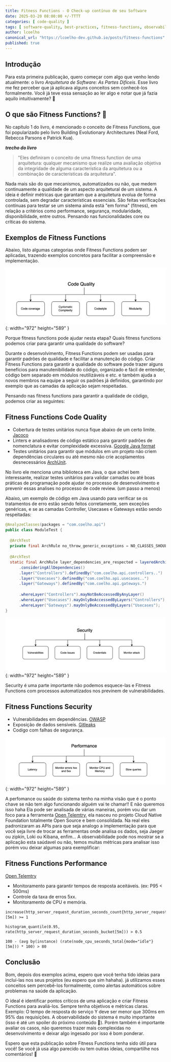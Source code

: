 ```yaml
---
title: Fitness Functions - O Check-up contínuo de seu Software
date: 2025-03-20 08:00:00 +/-TTTT
categories: [ code-quality ]
tags: [ software-quality, best-practices, fitness-functions, observability ]
author: lcoelho
canonical_url: "https://lcoelho-dev.github.io/posts/fitness-functions"
published: true
---
```


## Introdução

Para esta primeira publicação, quero começar com algo que venho lendo atualmente: o livro *Arquitetura de Software: As Partes Difíceis*. Esse livro me fez perceber que já aplicava alguns conceitos sem conhecê-los formalmente. Você já teve essa sensação ao ler algo e notar que já fazia aquilo intuitivamente? 😬

## O que são Fitness Functions? 👋

No capítulo 1 do livro, é mencionado o conceito de Fitness Functions, que foi popularizado pelo livro Building Evolutionary Architectures (Neal Ford, Rebecca Parsons e Patrick Kua).


**_trecho do livro_**
> "Eles definiram o conceito de uma fitness function de uma arquitetura: qualquer mecanismo que realize uma avaliação objetiva da integridade de alguma característica da arquitetura ou a combinação de características da arquitetura".


Nada mais são do que mecanismos, automatizados ou não, que medem continuamente a qualidade de um aspecto arquitetural de um sistema. A ideia é definir métricas que garantam que a arquitetura evolua de forma controlada, sem degradar características essenciais. São feitas verificações contínuas para testar se um sistema ainda está "em forma" (fitness), em relação a critérios como performance, segurança, modularidade, disponibilidade, entre outros.
Pensando nas funcionalidades core ou críticas do sistema.  


## Exemplos de Fitness Functions

Abaixo, listo algumas categorias onde Fitness Functions podem ser aplicadas, trazendo exemplos concretos para facilitar a compreensão e implementação.


![Code Quality](/assets/img/posts/fitness-functions/code-quality.png){: width="972" height="589" }

Porque fitness functions pode ajudar nesta etapa? Quais fitness functions podemos criar para garantir uma qualidade do software?

Durante o desenvolvimento, Fitness Functions podem ser usadas para garantir padrões de qualidade e facilitar a manutenção do código.
Criar Fitness Functions para garantir a qualidade do software pode trazer alguns benefícios para manutenibilidade do código, organizado e fácil de entender, código bem separado em módulos reutilizáveis e etc. e também ajuda a novos membros na equipe a seguir os padrões já definidos, garantindo por exemplo que as camadas da aplicação sejam respeitadas.

Pensando nas fitness functions para garantir a qualidade de código, podemos criar as seguintes:

## Fitness Functions Code Quality
- Cobertura de testes unitários nunca fique abaixo de um certo limite. [Jacoco](https://www.eclemma.org/jacoco)
- Linters e analisadores de código estático para garantir padrões de nomenclatura e evitar complexidade excessiva. [Google Java format](https://github.com/google/google-java-format)
- Testes unitários para garantir que módulos em um projeto não criem dependências circulares ou até mesmo não crie acoplamentos desnecessários [ArchUnit](https://www.archunit.org).

No livro ele menciona uma biblioteca em Java, o que achei bem interessante, realizar testes unitários para validar camadas ou até boas práticas de programação pode ajudar no processo de desenvolvimento e prevenir essas analises no processo de code review. (um passo a menos) 

Abaixo, um exemplo de código em Java usando para verificar se os tratamentos de erro estão sendo feitos corretamente, sem exceções genéricas, e se as camadas Controller, Usecases e Gateways estão sendo respeitadas:


```java
@AnalyzeClasses(packages = "com.coelho.api")
public class ModuleTest {

  @ArchTest
  private final ArchRule no_throw_generic_exceptions = NO_CLASSES_SHOULD_THROW_GENERIC_EXCEPTIONS;

  @ArchTest
  static final ArchRule layer_dependencies_are_respected = layeredArchitecture()
      .consideringAllDependencies()
      .layer("Controllers").definedBy("com.coelho.api.controllers..")
      .layer("Usecases").definedBy("com.coelho.api.usecases..")
      .layer("Gateways").definedBy("com.coelho.api.gateways.")

      .whereLayer("Controllers").mayNotBeAccessedByAnyLayer()
      .whereLayer("Usecases").mayOnlyBeAccessedByLayers("Controllers")
      .whereLayer("Gateways").mayOnlyBeAccessedByLayers("Usecases");
}
```

![Security](/assets/img/posts/fitness-functions/security.png){: width="972" height="589" }

Security é uma parte importante não podemos esquece-las e Fitness Functions com processos automatizados nos previnem de vulnerabilidades.

## Fitness Functions Security
- Vulnerabilidades em dependências. [OWASP](https://github.com/dependency-check/dependency-check-gradle)
- Exposição de dados sensíveis. [Gitleaks](https://github.com/gitleaks/gitleaks)
- Codigo com falhas de segurança. 


![Performance](/assets/img/posts/fitness-functions/performance.png){: width="972" height="589" }

A perfomance ou saúde do sistema tenho na minha visão que é o ponto chave se não tem algo funcionando alguém vai te chamar!! E não queremos isso haha
Ela pode ser analisada de várias maneiras, porém vou dar um foco para a ferramenta [Open Telemtry](https://opentelemetry.io/), ela nasceu no projeto Cloud Native Foundation totalmente Open Source e bem consolidada. Na real eles padronizaram as APIs para que seja analogo a implementação para que você seja livre de trocar as ferramentas onde analisa os dados, seja Jaeger ou zipkin, Loki ou Kibana, enfim... A observabilidade pode nos mostrar se a aplicação esta saúdavel ou não, temos muitas métricas para analisar isso porém vou deixar algumas para exemplificar: 

## Fitness Functions Performance 

[Open Telemtry](https://opentelemetry.io/)

- Monitoramento para garantir tempos de resposta aceitáveis. (ex: P95 < 500ms)
- Controle da taxa de erros 5xx.
- Monitoramento de CPU e memória.


```
increase(http_server_request_duration_seconds_count{http_server_request_duration_seconds_count=~"5.."}[5m]) >= 1
```

```
histogram_quantile(0.95, rate(http_server_request_duration_seconds_bucket[5m])) > 0.5
```

``` 
100 - (avg by(instance) (rate(node_cpu_seconds_total{mode="idle"}[5m])) * 100) > 80
```


## Conclusão

Bom, depois dos exemplos acima, espero que você tenha tido ideias para incluí-las nos seus projetos (eu espero que sim hahaha). já utilizamos esses conceitos sem percebê-los formalmente, como alertas automáticos sobre problemas na saúde da aplicação.

O ideal é identificar pontos críticos de uma aplicação e criar Fitness Functions para avaliá-los. Sempre tenha objetivos e métricas claras. Exemplo: O tempo de resposta do serviço Y deve ser menor que 300ms em 95% das requisições. A observabilidade do sistema é muito importante (isso é até um spoiler do próximo conteúdo 🫢). Porém também é importante avaliar os casos, não queremos trazer mais complexidas no desenvolvimento e deixar algo ingesado por isso é bom ponderar.


Espero que esta publicação sobre Fitness Functions tenha sido útil para você! Se você já usa algo parecido ou tem outras ideias, compartilhe nos comentários! 🚀

